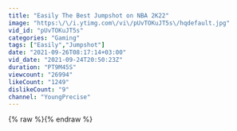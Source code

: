 ```yaml
---
title: "Easily The Best Jumpshot on NBA 2K22"
image: "https:\/\/i.ytimg.com\/vi\/pUvTOKuJT5s\/hqdefault.jpg"
vid_id: "pUvTOKuJT5s"
categories: "Gaming"
tags: ["Easily","Jumpshot"]
date: "2021-09-26T08:17:14+03:00"
vid_date: "2021-09-24T20:50:23Z"
duration: "PT9M45S"
viewcount: "26994"
likeCount: "1249"
dislikeCount: "9"
channel: "YoungPrecise"
---
```

{% raw %}{% endraw %}
